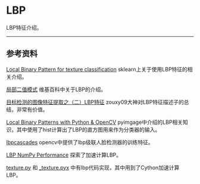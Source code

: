 # LBP

LBP特征介绍。

---
## 参考资料

[Local Binary Pattern for texture classification](http://scikit-image.org/docs/dev/auto_examples/features_detection/plot_local_binary_pattern.html) sklearn上关于使用LBP特征的相关介绍。

[局部二值模式](https://zh.wikipedia.org/wiki/%E5%B1%80%E9%83%A8%E4%BA%8C%E5%80%BC%E6%A8%A1%E5%BC%8F) 维基百科中关于LBP的介绍。

[目标检测的图像特征提取之（二）LBP特征](https://blog.csdn.net/zouxy09/article/details/7929531) zouxy09大神对LBP特征描述子的总结，非常有价值。

[Local Binary Patterns with Python & OpenCV](https://www.pyimagesearch.com/2015/12/07/local-binary-patterns-with-python-opencv/) pyimgage中介绍的LBP相关知识，其中使用了hist计算出了LBP的直方图用来作为分类器的输入。

[lbpcascades](https://github.com/opencv/opencv/tree/master/data/lbpcascades) opencv中提供了lbp级联人脸检测器的训练特征。

[LBP NumPy Performance](https://www.bytefish.de/blog/numpy_performance/) 探索了加速计算LBP。

[texture.py](https://github.com/scikit-image/scikit-image/blob/master/skimage/feature/texture.py) 和 [_texture.pyx](https://github.com/scikit-image/scikit-image/blob/master/skimage/feature/_texture.pyx) 中有lbp代码实现，其中用到了Cython加速计算LBP。
